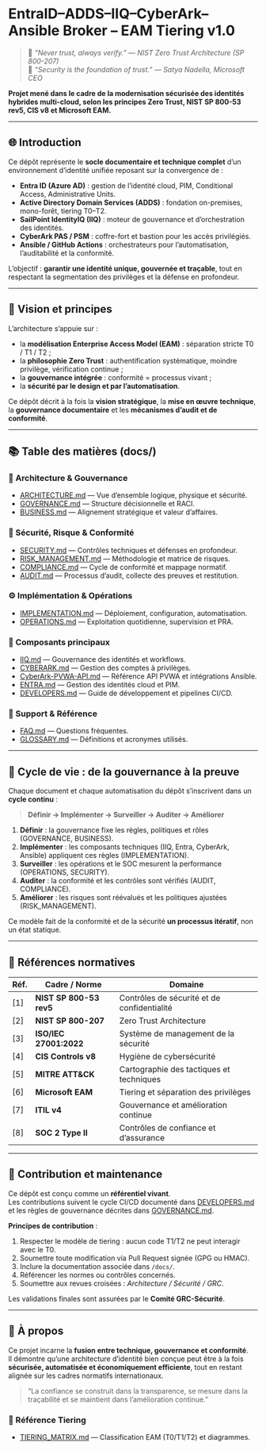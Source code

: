 # EntraID–ADDS–IIQ–CyberArk–Ansible Broker – EAM Tiering v1.0

> 💬 *“Never trust, always verify.” — NIST Zero Trust Architecture (SP 800-207)*  
> 💬 *“Security is the foundation of trust.” — Satya Nadella, Microsoft CEO*

**Projet mené dans le cadre de la modernisation sécurisée des identités hybrides multi-cloud, selon les principes Zero Trust, NIST SP 800-53 rev5, CIS v8 et Microsoft EAM.**

---

## 🌐 Introduction

Ce dépôt représente le **socle documentaire et technique complet** d’un environnement d’identité unifiée reposant sur la convergence de :

- **Entra ID (Azure AD)** : gestion de l’identité cloud, PIM, Conditional Access, Administrative Units.  
- **Active Directory Domain Services (ADDS)** : fondation on-premises, mono-forêt, tiering T0–T2.  
- **SailPoint IdentityIQ (IIQ)** : moteur de gouvernance et d’orchestration des identités.  
- **CyberArk PAS / PSM** : coffre-fort et bastion pour les accès privilégiés.  
- **Ansible / GitHub Actions** : orchestrateurs pour l’automatisation, l’auditabilité et la conformité.  

L’objectif : **garantir une identité unique, gouvernée et traçable**, tout en respectant la segmentation des privilèges et la défense en profondeur.

---

## 🧭 Vision et principes

L’architecture s’appuie sur :

- la **modélisation Enterprise Access Model (EAM)** : séparation stricte T0 / T1 / T2 ;  
- la **philosophie Zero Trust** : authentification systématique, moindre privilège, vérification continue ;  
- la **gouvernance intégrée** : conformité = processus vivant ;  
- la **sécurité par le design et par l’automatisation**.

Ce dépôt décrit à la fois la **vision stratégique**, la **mise en œuvre technique**, la **gouvernance documentaire** et les **mécanismes d’audit et de conformité**.

---

## 📚 Table des matières (docs/)

### 📘 Architecture & Gouvernance
- [ARCHITECTURE.md](./docs/ARCHITECTURE.md) — Vue d’ensemble logique, physique et sécurité.  
- [GOVERNANCE.md](./docs/GOVERNANCE.md) — Structure décisionnelle et RACI.  
- [BUSINESS.md](./docs/BUSINESS.md) — Alignement stratégique et valeur d’affaires.  

### 🔐 Sécurité, Risque & Conformité
- [SECURITY.md](./docs/SECURITY.md) — Contrôles techniques et défenses en profondeur.  
- [RISK_MANAGEMENT.md](./docs/RISK_MANAGEMENT.md) — Méthodologie et matrice de risques.  
- [COMPLIANCE.md](./docs/COMPLIANCE.md) — Cycle de conformité et mappage normatif.  
- [AUDIT.md](./docs/AUDIT.md) — Processus d’audit, collecte des preuves et restitution.  

### ⚙️ Implémentation & Opérations
- [IMPLEMENTATION.md](./docs/IMPLEMENTATION.md) — Déploiement, configuration, automatisation.  
- [OPERATIONS.md](./docs/OPERATIONS.md) — Exploitation quotidienne, supervision et PRA.  

### 🧩 Composants principaux
- [IIQ.md](./docs/IIQ.md) — Gouvernance des identités et workflows.  
- [CYBERARK.md](./docs/CYBERARK.md) — Gestion des comptes à privilèges.  
- [CyberArk-PVWA-API.md](./docs/CyberArk-PVWA-API.md) — Référence API PVWA et intégrations Ansible.  
- [ENTRA.md](./docs/ENTRA.md) — Gestion des identités cloud et PIM.  
- [DEVELOPERS.md](./docs/DEVELOPERS.md) — Guide de développement et pipelines CI/CD.  

### 💬 Support & Référence
- [FAQ.md](./docs/FAQ.md) — Questions fréquentes.  
- [GLOSSARY.md](./docs/GLOSSARY.md) — Définitions et acronymes utilisés.

---

## 🔄 Cycle de vie : de la gouvernance à la preuve

Chaque document et chaque automatisation du dépôt s’inscrivent dans un **cycle continu** :

> **Définir → Implémenter → Surveiller → Auditer → Améliorer**

1. **Définir** : la gouvernance fixe les règles, politiques et rôles (GOVERNANCE, BUSINESS).  
2. **Implémenter** : les composants techniques (IIQ, Entra, CyberArk, Ansible) appliquent ces règles (IMPLEMENTATION).  
3. **Surveiller** : les opérations et le SOC mesurent la performance (OPERATIONS, SECURITY).  
4. **Auditer** : la conformité et les contrôles sont vérifiés (AUDIT, COMPLIANCE).  
5. **Améliorer** : les risques sont réévalués et les politiques ajustées (RISK_MANAGEMENT).

Ce modèle fait de la conformité et de la sécurité **un processus itératif**, non un état statique.

---

## 🧠 Références normatives

| Réf. | Cadre / Norme | Domaine |
|------|----------------|---------|
| [1] | **NIST SP 800-53 rev5** | Contrôles de sécurité et de confidentialité |
| [2] | **NIST SP 800-207** | Zero Trust Architecture |
| [3] | **ISO/IEC 27001:2022** | Système de management de la sécurité |
| [4] | **CIS Controls v8** | Hygiène de cybersécurité |
| [5] | **MITRE ATT&CK** | Cartographie des tactiques et techniques |
| [6] | **Microsoft EAM** | Tiering et séparation des privilèges |
| [7] | **ITIL v4** | Gouvernance et amélioration continue |
| [8] | **SOC 2 Type II** | Contrôles de confiance et d’assurance |

---

## 🤝 Contribution et maintenance

Ce dépôt est conçu comme un **référentiel vivant**.  
Les contributions suivent le cycle CI/CD documenté dans [DEVELOPERS.md](./docs/DEVELOPERS.md) et les règles de gouvernance décrites dans [GOVERNANCE.md](./docs/GOVERNANCE.md).

**Principes de contribution** :
1. Respecter le modèle de tiering : aucun code T1/T2 ne peut interagir avec le T0.  
2. Soumettre toute modification via Pull Request signée (GPG ou HMAC).  
3. Inclure la documentation associée dans `/docs/`.  
4. Référencer les normes ou contrôles concernés.  
5. Soumettre aux revues croisées : *Architecture / Sécurité / GRC*.

Les validations finales sont assurées par le **Comité GRC-Sécurité**.

---

## 🧩 À propos

Ce projet incarne la **fusion entre technique, gouvernance et conformité**.  
Il démontre qu’une architecture d’identité bien conçue peut être à la fois **sécurisée, automatisée et économiquement efficiente**, tout en restant alignée sur les cadres normatifs internationaux.

> “La confiance se construit dans la transparence, se mesure dans la traçabilité et se maintient dans l’amélioration continue.”


### 🧩 Référence Tiering
- [TIERING_MATRIX.md](./docs/TIERING_MATRIX.md) — Classification EAM (T0/T1/T2) et diagrammes.
